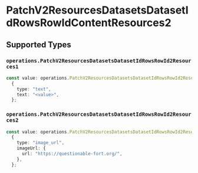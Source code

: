 # PatchV2ResourcesDatasetsDatasetIdRowsRowIdContentResources2


## Supported Types

### `operations.PatchV2ResourcesDatasetsDatasetIdRowsRowId2Resources1`

```typescript
const value: operations.PatchV2ResourcesDatasetsDatasetIdRowsRowId2Resources1 =
  {
    type: "text",
    text: "<value>",
  };
```

### `operations.PatchV2ResourcesDatasetsDatasetIdRowsRowId2Resources2`

```typescript
const value: operations.PatchV2ResourcesDatasetsDatasetIdRowsRowId2Resources2 =
  {
    type: "image_url",
    imageUrl: {
      url: "https://questionable-fort.org/",
    },
  };
```

